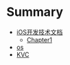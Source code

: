 # Summary

* [iOS开发技术文档](README.md)
    - [Chapter1](chapter1/KVC键值编码的使用.md)
* [os](os.md)
* [KVC](kvc.md)

